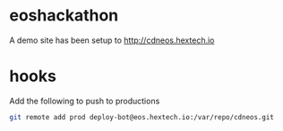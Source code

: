 # eoshackathon
A demo site has been setup to http://cdneos.hextech.io

# hooks
Add the following to push to productions
``` bash
git remote add prod deploy-bot@eos.hextech.io:/var/repo/cdneos.git
```
